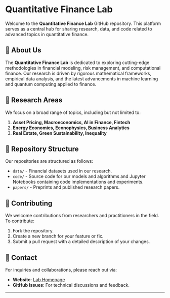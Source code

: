 # Quantitative Finance Lab

Welcome to the **Quantitative Finance Lab** GitHub repository. This platform serves as a central hub for sharing research, data, and code related to advanced topics in quantitative finance.

## 📌 About Us
The **Quantitative Finance Lab** is dedicated to exploring cutting-edge methodologies in financial modeling, risk management, and computational finance. Our research is driven by rigorous mathematical frameworks, empirical data analysis, and the latest advancements in machine learning and quantum computing applied to finance.

## 🎯 Research Areas
We focus on a broad range of topics, including but not limited to:

1. **Asset Pricing, Macroeconomics, AI in Finance, Fintech**
2. **Energy Economics, Econophysics, Business Analytics**
3. **Real Estate, Green Sustainability, Inequality**

## 📂 Repository Structure
Our repositories are structured as follows:
- `data/` - Financial datasets used in our research.
- `code/` - Source code for our models and algorithms and Jupyter Notebooks containing code implementations and experiments.
- `papers/` - Preprints and published research papers.

## 🤝 Contributing
We welcome contributions from researchers and practitioners in the field. To contribute:
1. Fork the repository.
2. Create a new branch for your feature or fix.
3. Submit a pull request with a detailed description of your changes.

## 📧 Contact
For inquiries and collaborations, please reach out via:
- **Website**: [Lab Homepage](https://ahn.yonsei.ac.kr)
- **GitHub Issues**: For technical discussions and feedback.

---
